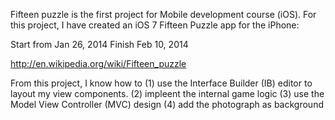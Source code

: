 Fifteen puzzle is the first project for Mobile development course (iOS).
For this project, I have created an iOS 7 Fifteen Puzzle app for the iPhone:

Start from Jan 26, 2014
Finish  Feb 10, 2014


http://en.wikipedia.org/wiki/Fifteen_puzzle

From this project, I know how to 
(1) use the Interface Builder (IB) editor to layout my view components.
(2) impleent the internal game logic
(3) use the Model View Controller (MVC) design
(4) add the photograph as background 



